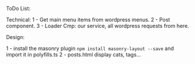 ToDo List:

Technical:
  1 - Get main menu items from wordpress menus.
  2 - Post component.
  3 - Loader Cmp: our service, all wordpress requests from here.

Design:

  1 - install the masonry plugin `npm install masonry-layout --save` and import it in polyfills.ts
  2 - posts.html display cats, tags...